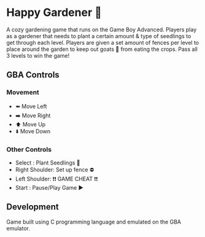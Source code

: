# Happy Gardener :seedling:
 A cozy gardening game that runs on the Game Boy Advanced. Players play as a gardener that needs to plant a certain amount & type of seedlings to get through each level. Players are given a set amount of fences per level to place around the garden to keep out goats :goat: from eating the crops. Pass all 3 levels to win the game!

## GBA Controls

### Movement
- ⬅️  Move Left
- ➡️  Move Right
- :arrow_up:  Move Up
- :arrow_down:  Move Down

### Other Controls
- Select : Plant Seedlings :corn:
- Right Shoulder: Set up fence :no_entry:
- Left Shoulder: :exclamation::exclamation: GAME CHEAT :exclamation::exclamation:
- Start : Pause/Play Game :arrow_forward:

## Development 
Game built using C programming language and emulated on the GBA emulator.
